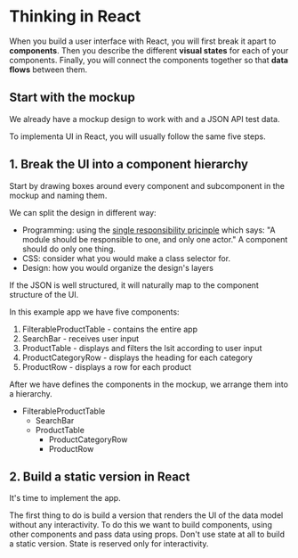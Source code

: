 # Thinking in React

When you build a user interface with React, you will first break it apart to **components**.
Then you describe the different **visual states** for each of your components.
Finally, you will connect the components together so that **data flows** between them.

## Start with the mockup

We already have a mockup design to work with and a JSON API test data.

To implementa UI in React, you will usually follow the same five steps.

## 1. Break the UI into a component hierarchy

Start by drawing boxes around every component and subcomponent in the mockup and naming them.

We can split the design in different way:

- Programming: using the [single responsibility pricinple](https://en.wikipedia.org/wiki/Single_responsibility_principle) which says: "A module should be responsible to one, and only one actor." A component should do only one thing.
- CSS: consider what you would make a class selector for.
- Design: how you would organize the design's layers

If the JSON is well structured, it will naturally map to the component structure of the UI.

In this example app we have five components:

1. FilterableProductTable - contains the entire app
2. SearchBar - receives user input
3. ProductTable - displays and filters the lsit according to user input
4. ProductCategoryRow - displays the heading for each category
5. ProductRow - displays a row for each product

After we have defines the components in the mockup, we arrange them into a hierarchy.

- FilterableProductTable
  - SearchBar
  - ProductTable
    - ProductCategoryRow
    - ProductRow

## 2. Build a static version in React

It's time to implement the app.

The first thing to do is build a version that renders the UI of the data model without any interactivity. To do this we want to build components, using other components and pass data using props. Don't use state at all to build a static version. State is reserved only for interactivity.
